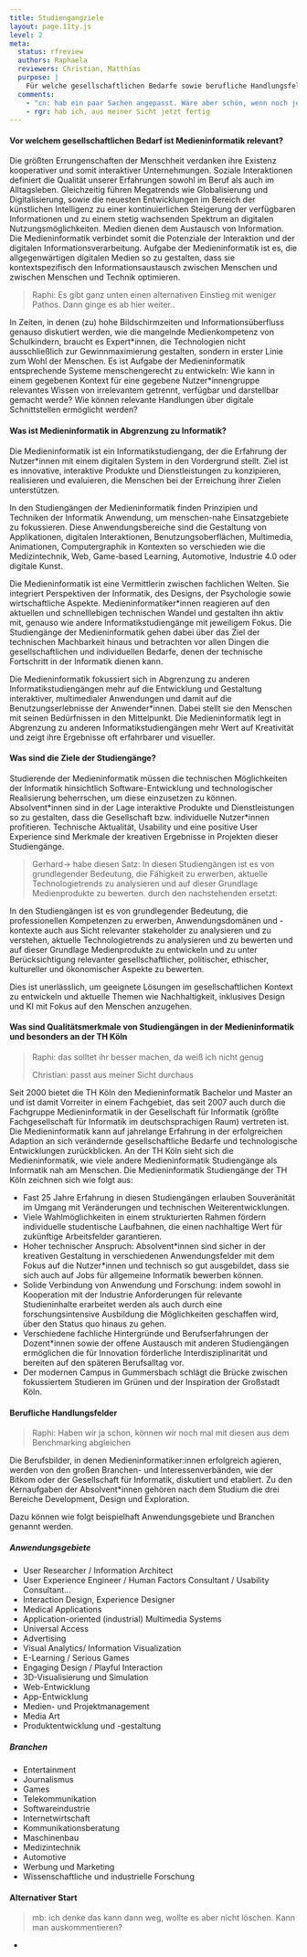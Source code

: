 ```yaml
---
title: Studiengangziele
layout: page.11ty.js
level: 2
meta:
  status: rfreview
  authors: Raphaela
  reviewers: Christian, Matthias
  purpose: | 
    Für welche gesellschaftlichen Bedarfe sowie berufliche Handlungsfelder qualifiziert der Studiengang (Studiengangziele)?
  comments:
    - "cn: hab ein paar Sachen angepasst. Wäre aber schön, wenn noch jemand drüber lesen könnte."
    - rgr: hab ich, aus meiner Sicht jetzt fertig
---
```




#### Vor welchem gesellschaftlichen Bedarf ist Medieninformatik relevant?

Die größten Errungenschaften der Menschheit verdanken ihre Existenz kooperativer und somit interaktiver Unternehmungen. Soziale Interaktionen definiert die Qualität unserer Erfahrungen sowohl im Beruf als auch im Alltagsleben. Gleichzeitig führen Megatrends wie Globalisierung und Digitalisierung, sowie die neuesten Entwicklungen im Bereich der künstlichen Intelligenz zu einer kontinuierlichen Steigerung der verfügbaren Informationen und zu einem stetig wachsenden Spektrum an digitalen Nutzungsmöglichkeiten.
Medien dienen dem Austausch von Information. Die Medieninformatik verbindet somit die Potenziale der Interaktion und der digitalen Informationsverarbeitung. Aufgabe der Medieninformatik ist es, die allgegenwärtigen digitalen Medien so zu gestalten, dass sie kontextspezifisch den Informationsaustausch zwischen Menschen und zwischen Menschen und Technik optimieren.

> Raphi: Es gibt ganz unten einen alternativen Einstieg mit weniger Pathos. Dann ginge es ab hier weiter..

In Zeiten, in denen (zu) hohe Bildschirmzeiten und Informationsüberfluss genauso diskutiert werden, wie die mangelnde Medienkompetenz von Schulkindern, braucht es Expert\*innen, die Technologien nicht ausschließlich zur Gewinnmaximierung gestalten, sondern in erster Linie zum Wohl der Menschen. Es ist Aufgabe der Medieninformatik entsprechende Systeme menschengerecht zu entwickeln: Wie kann in einem gegebenen Kontext für eine gegebene Nutzer\*innengruppe relevantes Wissen von irrelevantem getrennt, verfügbar und darstellbar gemacht werde? Wie können relevante Handlungen über digitale Schnittstellen ermöglicht werden?

#### Was ist Medieninformatik in Abgrenzung zu Informatik?

Die Medieninformatik ist ein Informatikstudiengang, der die Erfahrung der Nutzer\*innen mit einem digitalen System in den Vordergrund stellt. Ziel ist es innovative, interaktive Produkte und Dienstleistungen zu konzipieren, realisieren und evaluieren, die Menschen bei der Erreichung ihrer Zielen unterstützen.

In den Studiengängen der Medieninformatik finden Prinzipien und Techniken der Informatik Anwendung, um menschen-nahe Einsatzgebiete zu fokussieren. Diese Anwendungsbereiche sind die Gestaltung von Applikationen, digitalen Interaktionen, Benutzungsoberflächen, Multimedia, Animationen, Computergraphik in Kontexten so verschieden wie die Medizintechnik, Web, Game-based Learning, Automotive, Industrie 4.0 oder digitale Kunst.

Die Medieninformatik ist eine Vermittlerin zwischen fachlichen Welten. Sie integriert Perspektiven der Informatik, des Designs, der Psychologie sowie wirtschaftliche Aspekte. Medieninformatiker\*innen reagieren auf den aktuellen und schnelllebigen technischen Wandel und gestalten ihn aktiv mit, genauso wie andere Informatikstudiengänge mit jeweiligem Fokus. Die Studiengänge der Medieninformatik gehen dabei über das Ziel der technischen Machbarkeit hinaus und betrachten vor allen Dingen die gesellschaftlichen und individuellen Bedarfe, denen der technische Fortschritt in der Informatik dienen kann.

Die Medieninformatik fokussiert sich in Abgrenzung zu anderen Informatikstudiengängen mehr auf die Entwicklung und Gestaltung interaktiver, multimedialer Anwendungen und damit auf die Benutzungserlebnisse der Anwender\*innen. Dabei stellt sie den Menschen mit seinen Bedürfnissen in den Mittelpunkt. Die Medieninformatik legt in Abgrenzung zu anderen Informatikstudiengängen mehr Wert auf Kreativität und zeigt ihre Ergebnisse oft erfahrbarer und visueller.

#### Was sind die Ziele der Studiengänge?

Studierende der Medieninformatik müssen die technischen Möglichkeiten der Informatik hinsichtlich Software-Entwicklung und technologischer Realisierung beherrschen, um diese einzusetzen zu können. Absolvent\*innen sind in der Lage interaktive Produkte und Dienstleistungen so zu gestalten, dass die Gesellschaft bzw. individuelle Nutzer\*innen profitieren. Technische Aktualität, Usability und eine positive User Experience sind Merkmale der kreativen Ergebnisse in Projekten dieser Studiengänge. 

> Gerhard-> habe diesen Satz: In diesen Studiengängen ist es von grundlegender Bedeutung, die
> Fähigkeit zu erwerben, aktuelle Technologietrends zu analysieren und auf dieser Grundlage
> Medienprodukte zu bewerten.
> durch den nachstehenden ersetzt:

In den Studiengängen ist es von grundlegender Bedeutung, die professionellen Kompetenzen zu erwerben, Anwendungsdomänen und -kontexte auch aus Sicht relevanter stakeholder zu analysieren und zu verstehen, aktuelle Technologietrends zu analysieren und zu bewerten und auf dieser Grundlage Medienprodukte zu entwickeln und zu unter Berücksichtigung relevanter gesellschaftlicher, politischer, ethischer, kultureller und ökonomischer Aspekte zu bewerten.

Dies ist unerlässlich, um geeignete Lösungen im gesellschaftlichen Kontext zu entwickeln und aktuelle Themen wie Nachhaltigkeit, inklusives Design und KI mit Fokus auf den Menschen anzugehen.

#### Was sind Qualitätsmerkmale von Studiengängen in der Medieninformatik und besonders an der TH Köln

> Raphi: das solltet ihr besser machen, da weiß ich nicht genug
> 
> Christian: passt aus meiner Sicht durchaus 

Seit 2000 bietet die TH Köln den Medieninformatik Bachelor und Master an und ist damit Vorreiter in einem Fachgebiet, das seit 2007 auch durch die Fachgruppe Medieninformatik in der Gesellschaft für Informatik (größte Fachgesellschaft für Informatik im deutschsprachigen Raum) vertreten ist. Die Medieninformatik kann auf jahrelange Erfahrung in der erfolgreichen Adaption an sich verändernde gesellschaftliche Bedarfe und technologische Entwicklungen zurückblicken. An der TH Köln sieht sich die Medieninformatik, wie viele andere Medieninformatik Studiengänge als Informatik nah am Menschen. Die Medieninformatik Studiengänge der TH Köln zeichnen sich wie folgt aus:

- Fast 25 Jahre Erfahrung in diesen Studiengängen erlauben Souveränität im Umgang mit Veränderungen und technischen Weiterentwicklungen.
- Viele Wahlmöglichkeiten in einem strukturierten Rahmen fördern individuelle studentische Laufbahnen, die einen nachhaltige Wert für zukünftige Arbeitsfelder garantieren.
- Hoher technischer Anspruch: Absolvent\*innen sind sicher in der kreativen Gestaltung in verschiedenen Anwendungsfelder mit dem Fokus auf die Nutzer\*innen und technisch so gut ausgebildet, dass sie sich auch auf Jobs für allgemeine Informatik bewerben können.
- Solide Verbindung von Anwendung und Forschung: indem sowohl in Kooperation mit der Industrie Anforderungen für relevante Studieninhalte erarbeitet werden als auch durch eine forschungsintensive Ausbildung die Möglichkeiten geschaffen wird, über den Status quo hinaus zu gehen.
- Verschiedene fachliche Hintergründe und Berufserfahrungen der Dozent\*innen sowie der offene Austausch mit anderen Studiengängen ermöglichen die für Innovation förderliche Interdisziplinarität und bereiten auf den späteren Berufsalltag vor.
- Der modernen Campus in Gummersbach schlägt die Brücke zwischen fokussiertem Studieren im Grünen und der Inspiration der Großstadt Köln.

#### Berufliche Handlungsfelder

> Raphi: Haben wir ja schon, können wir noch mal mit diesen aus dem Benchmarking abgleichen

Die Berufsbilder, in denen Medieninformatiker:innen erfolgreich agieren, werden von den großen Branchen- und Interessenverbänden, wie der Bitkom oder der Gesellschaft für Informatik, diskutiert und etabliert. Zu den Kernaufgaben der Absolvent\*innen gehören nach dem Studium die drei Bereiche Development, Design und Exploration.

Dazu können wie folgt beispielhaft Anwendungsgebiete und Branchen genannt werden.

##### Anwendungsgebiete

- User Researcher / Information Architect
- User Experience Engineer / Human Factors Consultant / Usability Consultant...
- Interaction Design, Experience Designer
- Medical Applications
- Application-oriented (industrial) Multimedia Systems
- Universal Access
- Advertising
- Visual Analytics/ Information Visualization
- E-Learning / Serious Games
- Engaging Design / Playful Interaction
- 3D-Visualisierung und Simulation
- Web-Entwicklung
- App-Entwicklung
- Medien- und Projektmanagement
- Media Art
- Produktentwicklung und -gestaltung

##### Branchen

- Entertainment
- Journalismus
- Games
- Telekommunikation
- Softwareindustrie
- Internetwirtschaft
- Kommunikationsberatung
- Maschinenbau
- Medizintechnik
- Automotive
- Werbung und Marketing
- Wissenschaftliche und industrielle Forschung

#### Alternativer Start

> mb: ich denke das kann dann weg, wollte es aber nicht löschen. Kann man auskommentieren?

*
<!--- Die Medieninformatik verbindet die Potenziale des gemeinsamen Handelns, der Interaktion und Kooperation sowie das der digitalen Informationsverarbeitung. Ziel ist es, digitale Medien so zu gestalten, dass sie kontextspezifisch den Informationsaustausch zwischen Menschen und zwischen Menschen und Technik optimieren.*

*Medien dienen dem Austausch von Information. Die Medieninformatik verbindet somit die Potenziale der Interaktion und der digitalen Informationsverarbeitung. Ziel ist es, die allgegenwertigen digitalen Medien so zu gestalten, dass sie kontextspezifisch den Informationsaustausch zwischen Menschen und zwischen Menschen und Technik optimieren.* --->
